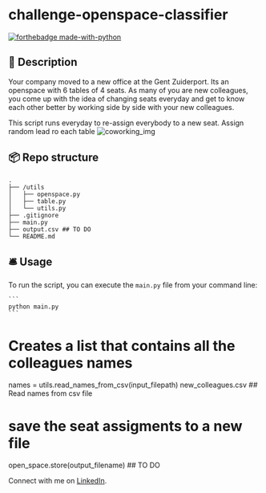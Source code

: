 # challenge-openspace-classifier
[![forthebadge made-with-python](https://ForTheBadge.com/images/badges/made-with-python.svg)](https://www.python.org/)

## 🏢 Description

Your company moved to a new office at the Gent Zuiderport. Its an openspace with 6 tables of 4 seats. As many of you are new colleagues, you come up with the idea of changing seats everyday and get to know each other better by working side by side with your new colleagues. 

This script runs everyday to re-assign everybody to a new seat.
Assign random lead ro each table
![coworking_img](https://images.unsplash.com/photo-1519389950473-47ba0277781c?w=600&auto=format&fit=crop&q=60&ixlib=rb-4.0.3&ixid=M3wxMjA3fDB8MHxzZWFyY2h8NDd8fGRpdmVyc2UlMjB0ZWFtfGVufDB8fDB8fHwy)

## 📦 Repo structure

```
.
├── /utils
│   ├── openspace.py
│   ├── table.py
│   └── utils.py
├── .gitignore
├── main.py
├── output.csv ## TO DO
└── README.md

```
## 🛎️ Usage

To run the script, you can execute the `main.py` file from your command line:

    ```
    python main.py
    ```
# Creates a list that contains all the colleagues names
names = utils.read_names_from_csv(input_filepath) new_colleagues.csv ## Read names from csv file 

# save the seat assigments to a new file
open_space.store(output_filename) ## TO DO 


Connect with me on [LinkedIn](https://www.linkedin.com/in/soha-mohamad-382b44219/).